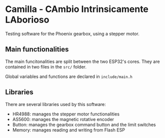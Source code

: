 # Camilla - CAmbio Intrinsicamente LAborioso

Testing software for the Phoenix gearbox, using a stepper motor.

## Main functionalities

The main funcitonalities are split between the two ESP32's cores. They are
contained in two files in the ``src/`` folder.

Global variables and functions are declared in ``include/main.h``

## Libraries

There are several libraries used by this software:
- HR4988: manages the stepper motor functionalities
- AS5600: manages the magnetic rotative encoder
- Button: manages the gearbox command button and the limit switches
- Memory: manages reading and writing from Flash ESP
